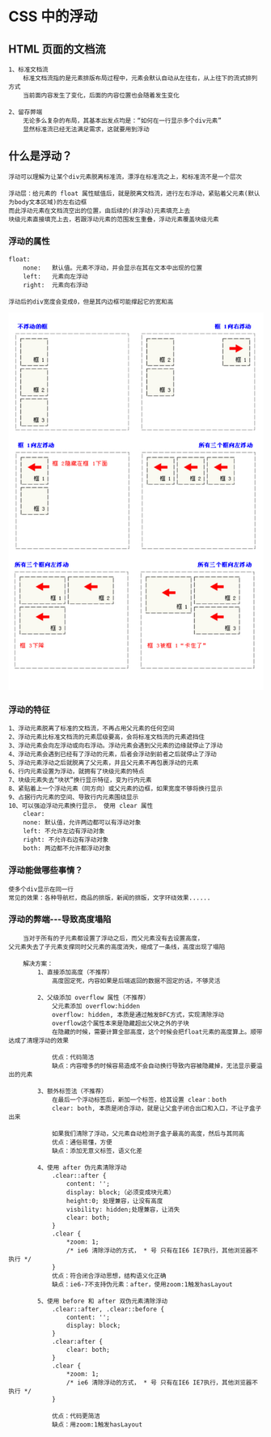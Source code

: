 # CSS 中的浮动

## HTML 页面的文档流

    1、标准文档流
    	标准文档流指的是元素排版布局过程中，元素会默认自动从左往右，从上往下的流式排列方式
    	当前面内容发生了变化，后面的内容位置也会随着发生变化

    2、留存弊端
    	无论多么复杂的布局，其基本出发点均是：“如何在一行显示多个div元素”
    	显然标准流已经无法满足需求，这就要用到浮动

## 什么是浮动？

    浮动可以理解为让某个div元素脱离标准流，漂浮在标准流之上，和标准流不是一个层次

    浮动层：给元素的 float 属性赋值后，就是脱离文档流，进行左右浮动，紧贴着父元素(默认为body文本区域)的左右边框
    而此浮动元素在文档流空出的位置，由后续的(非浮动)元素填充上去
    块级元素直接填充上去，若跟浮动元素的范围发生重叠，浮动元素覆盖块级元素

### 浮动的属性

    float:
    	none:	默认值。元素不浮动，并会显示在其在文本中出现的位置
    	left: 	元素向左浮动
    	right:	元素向右浮动

    浮动后的div宽度会变成0，但是其内边框可能撑起它的宽和高

![float](images/float.jpg)

### 浮动的特征

	1、浮动元素脱离了标准的文档流，不再占用父元素的任何空间
	2、浮动元素比标准文档流的元素层级要高，会将标准文档流的元素遮挡住
	3、浮动元素会向左浮动或向右浮动。浮动元素会遇到父元素的边缘就停止了浮动
	4、浮动元素会遇到已经有了浮动的元素，后者会浮动到前者之后就停止了浮动
	5、浮动元素浮动之后就脱离了父元素，并且父元素不再包裹浮动的元素
	6、行内元素设置为浮动，就拥有了块级元素的特点
	7、块级元素失去“块状”换行显示特征，变为行内元素
	8、紧贴着上一个浮动元素（同方向）或父元素的边框，如果宽度不够将换行显示
	9、占据行内元素的空间、导致行内元素围绕显示
	10、可以强迫浮动元素换行显示， 使用 clear 属性
		clear:
		none: 默认值，允许两边都可以有浮动对象
		left: 不允许左边有浮动对象
		right: 不允许右边有浮动对象
		both: 两边都不允许都浮动对象

### 浮动能做哪些事情？

    使多个div显示在同一行
    常见的效果：各种导航栏，商品的排版，新闻的排版，文字环绕效果......

### 浮动的弊端---导致高度塌陷

    	当对于所有的子元素都设置了浮动之后，而父元素没有去设置高度，
    父元素失去了子元素支撑同时父元素的高度消失，缩成了一条线，高度出现了塌陷

    	解决方案：
    		1、直接添加高度（不推荐）
    			高度固定死，内容如果是后端返回的数据不固定的话，不够灵活

    		2、父级添加 overflow 属性（不推荐）
    			父元素添加 overflow:hidden
    			overflow: hidden, 本质是通过触发BFC方式，实现清除浮动
    			overflow这个属性本来是隐藏超出父块之外的子块
    			在隐藏的时候，需要计算全部高度，这个时候会把float元素的高度算上。顺带达成了清理浮动的效果

    			优点：代码简洁
    			缺点：内容增多的时候容易造成不会自动换行导致内容被隐藏掉，无法显示要溢出的元素

    		3、额外标签法（不推荐）
    			在最后一个浮动标签后，新加一个标签，给其设置 clear：both
    			clear: both, 本质是闭合浮动，就是让父盒子闭合出口和入口，不让子盒子出来

    			如果我们清除了浮动，父元素自动检测子盒子最高的高度，然后与其同高
    			优点：通俗易懂，方便
    			缺点：添加无意义标签，语义化差

    		4、使用 after 伪元素清除浮动
    			.clear::after {
    				content: '';
    				display: block;（必须变成块元素）
    				height:0; 处理兼容，让没有高度
    				visbility: hidden;处理兼容，让消失
    				clear: both;
    			}
    			.clear {
    				*zoom: 1;
    				/* ie6 清除浮动的方式， * 号 只有在IE6 IE7执行，其他浏览器不执行 */
    			}
    			优点：符合闭合浮动思想，结构语义化正确
    			缺点：ie6-7不支持伪元素：after，使用zoom:1触发hasLayout

    		5、使用 before 和 after 双伪元素清除浮动
    			.clear::after, .clear::before {
    				content: '';
    				display: block;
    			}
    			.clear:after {
    				clear: both;
    			}
    			.clear {
    				*zoom: 1;
    				/* ie6 清除浮动的方式， * 号 只有在IE6 IE7执行，其他浏览器不执行 */
    			}

    			优点：代码更简洁
    			缺点：用zoom:1触发hasLayout
